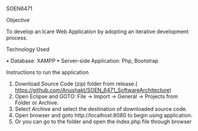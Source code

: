 SOEN6471

Objective

To develop an Icare Web Application by adopting an iterative development process.

Technology Used

•	Database: XAMPP
•	Server-side Application: Php, Bootstrap

Instructions to run the application

1.	Download Source Code (zip) folder from release.( https://github.com/Anushakt/SOEN_6471_SoftwareArchitecture)
2.	Open Eclipse and GOTO: File -> Import -> General -> Projects from Folder or Archive.
3.	Select Archive and select the destination of downloaded source code.
4.	Open browser and goto http://localhost:8080 to begin using application.
5.	Or you can go to the folder and open the index.php file through browser
